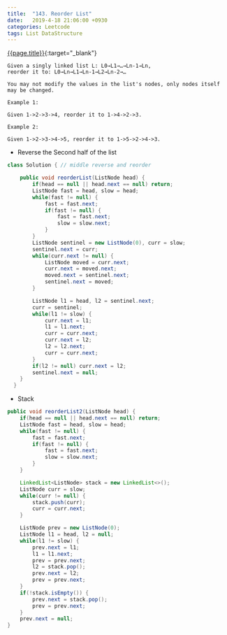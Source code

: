 ```yaml
---
title:  "143. Reorder List"
date:   2019-4-18 21:06:00 +0930
categories: Leetcode
tags: List DataStructure
---
```


[{{page.title}}](https://leetcode.com/problems/reorder-list/){:target="_blank"}


    Given a singly linked list L: L0→L1→…→Ln-1→Ln,
    reorder it to: L0→Ln→L1→Ln-1→L2→Ln-2→…

    You may not modify the values in the list's nodes, only nodes itself may be changed.

    Example 1:

    Given 1->2->3->4, reorder it to 1->4->2->3.

    Example 2:

    Given 1->2->3->4->5, reorder it to 1->5->2->4->3.

* Reverse the Second half of the list

```java
class Solution { // middle reverse and reorder

    public void reorderList(ListNode head) {
        if(head == null || head.next == null) return;
        ListNode fast = head, slow = head;
        while(fast != null) {
            fast = fast.next;
            if(fast != null) {
                fast = fast.next;
                slow = slow.next;
            }
        }
        ListNode sentinel = new ListNode(0), curr = slow;
        sentinel.next = curr;
        while(curr.next != null) {
            ListNode moved = curr.next;
            curr.next = moved.next;
            moved.next = sentinel.next;
            sentinel.next = moved;
        }

        ListNode l1 = head, l2 = sentinel.next;
        curr = sentinel;
        while(l1 != slow) {
            curr.next = l1;
            l1 = l1.next;
            curr = curr.next;
            curr.next = l2;
            l2 = l2.next;
            curr = curr.next;
        }
        if(l2 != null) curr.next = l2;
        sentinel.next = null;
    }
  }
```

* Stack
```java
public void reorderList2(ListNode head) {
    if(head == null || head.next == null) return;
    ListNode fast = head, slow = head;
    while(fast != null) {
        fast = fast.next;
        if(fast != null) {
            fast = fast.next;
            slow = slow.next;
        }
    }

    LinkedList<ListNode> stack = new LinkedList<>();
    ListNode curr = slow;
    while(curr != null) {
        stack.push(curr);
        curr = curr.next;
    }

    ListNode prev = new ListNode(0);
    ListNode l1 = head, l2 = null;
    while(l1 != slow) {
        prev.next = l1;
        l1 = l1.next;
        prev = prev.next;
        l2 = stack.pop();
        prev.next = l2;
        prev = prev.next;
    }
    if(!stack.isEmpty()) {
        prev.next = stack.pop();
        prev = prev.next;
    }
    prev.next = null;
}
```
